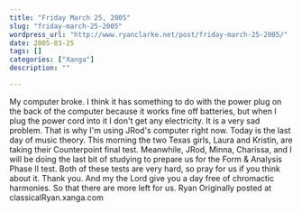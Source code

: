 ```yaml
---
title: "Friday March 25, 2005"
slug: "friday-march-25-2005"
wordpress_url: "http://www.ryanclarke.net/post/friday-march-25-2005/"
date: 2005-03-25
tags: []
categories: ["Xanga"]
description: ""

---
```


My computer broke. I think it has something to do with the power plug on the back of the computer because it works fine off batteries, but when I plug the power cord into it I don't get any electricity. It is a very sad problem. That is why I'm using JRod's computer right now.
 Today is the last day of music theory. This morning the two Texas girls, Laura and Kristin, are taking their Counterpoint final test. Meanwhile, JRod, Minna, Charissa, and I will be doing the last bit of studying to prepare us for the Form & Analysis Phase II test. Both of these tests are very hard, so pray for us if you think about it. Thank you.
 And my the Lord give you a day free of chromactic harmonies. So that there are more left for us.
 Ryan
Originally posted at classicalRyan.xanga.com
